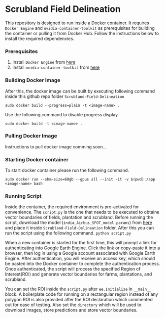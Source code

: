 # Scrubland Field Delineation
This repository is designed to run inside a Docker container. It requires `Docker Engine` and `nvidia-container-toolkit` as prerequisites for building the container or pulling it from Docker Hub. Follow the instructions below to install the required dependencies.

### Prerequisites
1. Install `Docker Engine` from [here](https://docs.docker.com/engine/install/)
2. Install `nvidia-container-toolkit` from [here](https://docs.nvidia.com/datacenter/cloud-native/container-toolkit/latest/install-guide.html)

### Building Docker Image
After this, the docker image can be built by executing following command inside this github repo folder `Scrubland-Field-Delineation`

`sudo docker build --progress=plain -t <image-name> .`

Use the following command to disable progress display.

`sudo docker build -t <image-name> .`

### Pulling Docker Image
Instructions to pull docker image comming soon...

### Starting Docker container
To start docker container please run the following command.

`sudo docker run --shm-size=60gb --gpus all --init -it -v $(pwd):/app <image-name> bash`

### Running Script
Inside the container, the required environment is pre-activated for convenience. The `script.py` is the one that needs to be executed to obtaine vector boundaries of fields, plantation and scrubland. Before running the script, download the model (`india_Airbus_SPOT_model.params`) from [here](https://zenodo.org/records/7315090) and place it inside `Scrubland-Field-Delineation` folder. After this you can run the script using the following command.
`python script.py`

When a new container is started for the first time, this will prompt a link for authenticating into Google Earth Engine. Click the link or copy-paste it into a browser, then log in using a Google account associated with Google Earth Engine. After authentication, you will receive an access key, which should be pasted into the Docker container to complete the authentication process. Once authenticated, the script will process the specified Region of Interest(ROI) and generate vector boundaries for farms, plantations, and scrubland.

You can set the ROI inside the `script.py` after `ee.Initialize` in `__main__` block. A boilerplate code for running on a rectangular region instead of any polygon ROI is also provided after the ROI declaration which commented out for ease of testing. Also set the `directory` which will be used to download images, store predictions and store vector boundaries.
